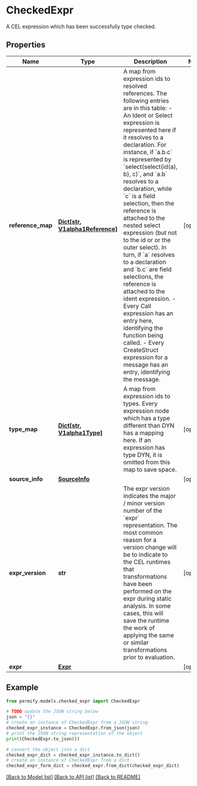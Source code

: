 # CheckedExpr

A CEL expression which has been successfully type checked.

## Properties

Name | Type | Description | Notes
------------ | ------------- | ------------- | -------------
**reference_map** | [**Dict[str, V1alpha1Reference]**](V1alpha1Reference.md) | A map from expression ids to resolved references.  The following entries are in this table:  - An Ident or Select expression is represented here if it resolves to a   declaration. For instance, if &#x60;a.b.c&#x60; is represented by   &#x60;select(select(id(a), b), c)&#x60;, and &#x60;a.b&#x60; resolves to a declaration,   while &#x60;c&#x60; is a field selection, then the reference is attached to the   nested select expression (but not to the id or or the outer select).   In turn, if &#x60;a&#x60; resolves to a declaration and &#x60;b.c&#x60; are field selections,   the reference is attached to the ident expression. - Every Call expression has an entry here, identifying the function being   called. - Every CreateStruct expression for a message has an entry, identifying   the message. | [optional] 
**type_map** | [**Dict[str, V1alpha1Type]**](V1alpha1Type.md) | A map from expression ids to types.  Every expression node which has a type different than DYN has a mapping here. If an expression has type DYN, it is omitted from this map to save space. | [optional] 
**source_info** | [**SourceInfo**](SourceInfo.md) |  | [optional] 
**expr_version** | **str** | The expr version indicates the major / minor version number of the &#x60;expr&#x60; representation.  The most common reason for a version change will be to indicate to the CEL runtimes that transformations have been performed on the expr during static analysis. In some cases, this will save the runtime the work of applying the same or similar transformations prior to evaluation. | [optional] 
**expr** | [**Expr**](Expr.md) |  | [optional] 

## Example

```python
from permify.models.checked_expr import CheckedExpr

# TODO update the JSON string below
json = "{}"
# create an instance of CheckedExpr from a JSON string
checked_expr_instance = CheckedExpr.from_json(json)
# print the JSON string representation of the object
print(CheckedExpr.to_json())

# convert the object into a dict
checked_expr_dict = checked_expr_instance.to_dict()
# create an instance of CheckedExpr from a dict
checked_expr_form_dict = checked_expr.from_dict(checked_expr_dict)
```
[[Back to Model list]](../README.md#documentation-for-models) [[Back to API list]](../README.md#documentation-for-api-endpoints) [[Back to README]](../README.md)


